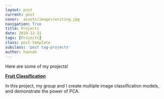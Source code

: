 ```yaml
---
layout: post
current: post
cover:  assets/images/writing.jpg
navigation: True
title: Projects
date: 2019-12-31
tags: [Projects]
class: post-template
subclass: 'post tag-projects'
author: hannah
---
```


Here are some of my projects!

[**Fruit Classification**](http://hannahli2014.github.io/fruit-classification)

In this project, my group and I create multiple image classification models, and demonstrate the power of PCA.
